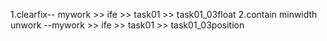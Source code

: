 1.clearfix-- mywork >> ife >> task01 >> task01_03float
2.contain minwidth unwork --mywork >> ife >> task01 >> task01_03position